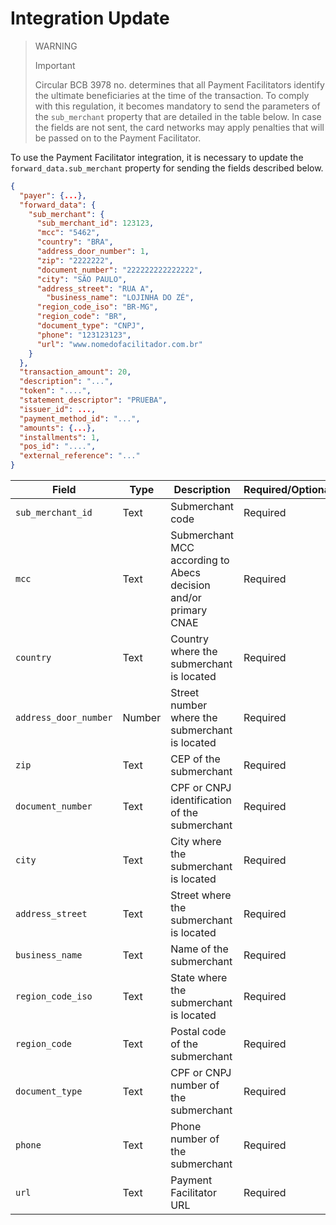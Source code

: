# Integration Update

> WARNING
>
> Important
>
> Circular BCB 3978 no. determines that all Payment Facilitators identify the ultimate beneficiaries at the time of the transaction. To comply with this regulation, it becomes mandatory to send the parameters of the `sub_merchant` property that are detailed in the table below. In case the fields are not sent, the card networks may apply penalties that will be passed on to the Payment Facilitator.

To use the Payment Facilitator integration, it is necessary to update the `forward_data.sub_merchant` property for sending the fields described below.

```json
{
  "payer": {...},
  "forward_data": {
    "sub_merchant": {
      "sub_merchant_id": 123123,
      "mcc": "5462",
      "country": "BRA",
      "address_door_number": 1,
      "zip": "2222222",
      "document_number": "222222222222222",
      "city": "SÃO PAULO",
      "address_street": "RUA A",
	    "business_name": "LOJINHA DO ZÉ",
      "region_code_iso": "BR-MG",
      "region_code": "BR",
      "document_type": "CNPJ",
      "phone": "123123123",
      "url": "www.nomedofacilitador.com.br"
    }
  },
  "transaction_amount": 20,
  "description": "...",
  "token": "....",
  "statement_descriptor": "PRUEBA",
  "issuer_id": ...,
  "payment_method_id": "...",
  "amounts": {...},
  "installments": 1,
  "pos_id": "....",
  "external_reference": "..."
}
```

| Field | Type | Description | Required/Optional | Example |
|---|---|---|---|---|
| `sub_merchant_id` | Text | Submerchant code | Required | 123123 |
| `mcc` | Text | Submerchant MCC according to Abecs decision and/or primary CNAE | Required | 5462 |
| `country` | Text | Country where the submerchant is located | Required | BRA |
| `address_door_number` | Number | Street number where the submerchant is located | Required | 1 |
| `zip` | Text | CEP of the submerchant | Required | 2222222 |
| `document_number` | Text | CPF or CNPJ identification of the submerchant | Required | 222222222222222 |
| `city` | Text | City where the submerchant is located | Required | SÃO PAULO |
| `address_street` | Text | Street where the submerchant is located | Required | RUA A |
| `business_name` | Text | Name of the submerchant | Required | LOJINHA DO ZÉ |
| `region_code_iso` | Text | State where the submerchant is located | Required | BR-MG |
| `region_code` | Text | Postal code of the submerchant | Required | BR |
| `document_type` | Text | CPF or CNPJ number of the submerchant | Required | CNPJ |
| `phone` | Text | Phone number of the submerchant | Required | 123123123 |
| `url` | Text | Payment Facilitator URL | Required | www.paymentfacilitator.com.br |